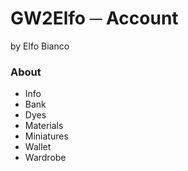# GW2Elfo ─ Account
by Elfo Bianco

### About
* Info
* Bank
* Dyes
* Materials
* Miniatures
* Wallet
* Wardrobe
